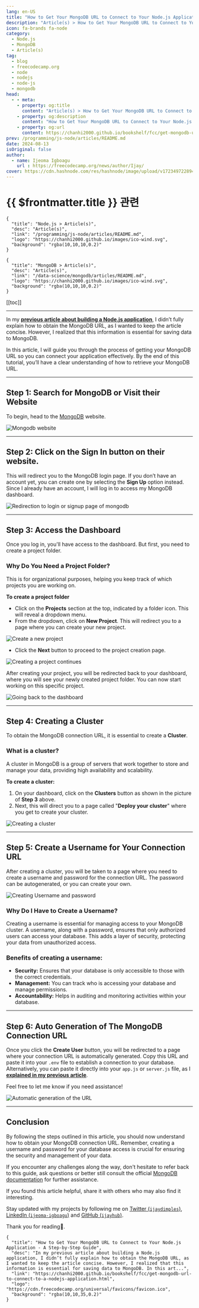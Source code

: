 ```yaml
---
lang: en-US
title: "How to Get Your MongoDB URL to Connect to Your Node.js Application - A Step-by-Step Guide"
description: "Article(s) > How to Get Your MongoDB URL to Connect to Your Node.js Application - A Step-by-Step Guide"
icon: fa-brands fa-node
category: 
  - Node.js
  - MongoDB
  - Article(s)
tag: 
  - blog
  - freecodecamp.org
  - node
  - nodejs
  - node-js
  - mongodb
head:
  - - meta:
    - property: og:title
      content: "Article(s) > How to Get Your MongoDB URL to Connect to Your Node.js Application - A Step-by-Step Guide"
    - property: og:description
      content: "How to Get Your MongoDB URL to Connect to Your Node.js Application - A Step-by-Step Guide"
    - property: og:url
      content: https://chanhi2000.github.io/bookshelf/fcc/get-mongodb-url-to-connect-to-a-nodejs-application.html
prev: /programming/js-node/articles/README.md
date: 2024-08-13
isOriginal: false
author:
  - name: Ijeoma Igboagu
    url : https://freecodecamp.org/news/author/Ijay/
cover: https://cdn.hashnode.com/res/hashnode/image/upload/v1723497228942/b766b557-8230-4bef-8392-d3f4f020c1f4.png
---
```


# {{ $frontmatter.title }} 관련

```component VPCard
{
  "title": "Node.js > Article(s)",
  "desc": "Article(s)",
  "link": "/programming/js-node/articles/README.md",
  "logo": "https://chanhi2000.github.io/images/ico-wind.svg",
  "background": "rgba(10,10,10,0.2)"
}
```

```component VPCard
{
  "title": "MongoDB > Article(s)",
  "desc": "Article(s)",
  "link": "/data-science/mongodb/articles/README.md",
  "logo": "https://chanhi2000.github.io/images/ico-wind.svg",
  "background": "rgba(10,10,10,0.2)"
}
```

[[toc]]

---

<SiteInfo
  name="How to Get Your MongoDB URL to Connect to Your Node.js Application - A Step-by-Step Guide"
  desc="In my previous article about building a Node.js application, I didn’t fully explain how to obtain the MongoDB URL, as I wanted to keep the article concise. However, I realized that this information is essential for saving data to MongoDB. In this art..."
  url="https://freecodecamp.org/news/get-mongodb-url-to-connect-to-a-nodejs-application"
  logo="https://cdn.freecodecamp.org/universal/favicons/favicon.ico"
  preview="https://cdn.hashnode.com/res/hashnode/image/upload/v1723497228942/b766b557-8230-4bef-8392-d3f4f020c1f4.png"/>

In my [**previous article about building a Node.js application**](/freecodecamp.org/how-to-build-an-event-app-with-node-js.md), I didn’t fully explain how to obtain the MongoDB URL, as I wanted to keep the article concise. However, I realized that this information is essential for saving data to MongoDB.

In this article, I will guide you through the process of getting your MongoDB URL so you can connect your application effectively. By the end of this tutorial, you’ll have a clear understanding of how to retrieve your MongoDB URL.

---

## Step 1: Search for MongoDB or Visit their Website

To begin, head to the [<VPIcon icon="iconfont icon-mongodb"/>MongoDB](https://mongodb.com) website.

![Mongodb website](https://freecodecamp.org/news/content/images/2024/08/mongodb-website.png)

---

## Step 2: Click on the Sign In button on their website.

This will redirect you to the MongoDB login page. If you don’t have an account yet, you can create one by selecting the **Sign Up** option instead. Since I already have an account, I will log in to access my MongoDB dashboard.

![Redirection to login or signup page of mongodb](https://freecodecamp.org/news/content/images/2024/08/sigin-mongodb.gif)

---

## Step 3: Access the Dashboard

Once you log in, you'll have access to the dashboard. But first, you need to create a project folder.

### Why Do You Need a Project Folder?

This is for organizational purposes, helping you keep track of which projects you are working on.

**To create a project folder**

- Click on the **Projects** section at the top, indicated by a folder icon. This will reveal a dropdown menu.
- From the dropdown, click on **New Project**. This will redirect you to a page where you can create your new project.

![Create a new project](https://freecodecamp.org/news/content/images/2024/08/use-mongodb.gif)

- Click the **Next** button to proceed to the project creation page.

![Creating a project continues](https://freecodecamp.org/news/content/images/2024/08/create-project.png)

After creating your project, you will be redirected back to your dashboard, where you will see your newly created project folder. You can now start working on this specific project.

![Going back to the dashboard](https://freecodecamp.org/news/content/images/2024/08/project-created-mongodb-1.png)

---

## Step 4: Creating a Cluster

To obtain the MongoDB connection URL, it is essential to create a **Cluster**.

### What is a cluster?

A cluster in MongoDB is a group of servers that work together to store and manage your data, providing high availability and scalability.

**To create a cluster:**

1. On your dashboard, click on the **Clusters** button as shown in the picture of **Step 3** above.
2. Next, this will direct you to a page called "**Deploy your cluster**" where you get to create your cluster.

![Creating a cluster](https://freecodecamp.org/news/content/images/2024/08/cluster-mongoDB.gif)

---

## Step 5: Create a Username for Your Connection URL

After creating a cluster, you will be taken to a page where you need to create a username and password for the connection URL. The password can be autogenerated, or you can create your own.

![Creating Username and password](https://freecodecamp.org/news/content/images/2024/08/creating-a-username-for-mongodb.png)

### Why Do I Have to Create a Username?

Creating a username is essential for managing access to your MongoDB cluster. A username, along with a password, ensures that only authorized users can access your database. This adds a layer of security, protecting your data from unauthorized access.

### Benefits of creating a username:

- **Security:** Ensures that your database is only accessible to those with the correct credentials.
- **Management:** You can track who is accessing your database and manage permissions.
- **Accountability:** Helps in auditing and monitoring activities within your database.

---

## Step 6: Auto Generation of The MongoDB Connection URL

Once you click the **Create User** button, you will be redirected to a page where your connection URL is automatically generated. Copy this URL and paste it into your `.env` file to establish a connection to your database. Alternatively, you can paste it directly into your <VPIcon icon="fa-brands fa-js"/>`app.js` or <VPIcon icon="fa-brands fa-js"/>`server.js` file, as I [**explained in my previous article**](/freecodecamp.org/how-to-build-an-event-app-with-node-js.md).

Feel free to let me know if you need assistance!

![Automatic generation of the URL](https://freecodecamp.org/news/content/images/2024/08/getting-the-strringt-fot-conn.png)

---

## Conclusion

By following the steps outlined in this article, you should now understand how to obtain your MongoDB connection URL. Remember, creating a username and password for your database access is crucial for ensuring the security and management of your data.

If you encounter any challenges along the way, don't hesitate to refer back to this guide, ask questions or better still consult the official [<VPIcon icon="iconfont icon-mongodb"/>MongoDB documentation](https://mongodb.com/resources/products/fundamentals/basics) for further assistance.

If you found this article helpful, share it with others who may also find it interesting.

Stay updated with my projects by following me on [Twitter (<VPIcon icon="fa-brands fa-x-twitter"/>`ijaydimples`)](https://twitter.com/ijaydimples), [LinkedIn (<VPIcon icon="fa-brands fa-linkedin"/>`ijeoma-igboagu`)](https://linkedin.com/in/ijeoma-igboagu/) and [GitHub (<VPIcon icon="iconfont icon-github"/>`ijayhub`)](https://github.com/ijayhub).

Thank you for reading💖.

<!-- TODO: add ARTICLE CARD -->
```component VPCard
{
  "title": "How to Get Your MongoDB URL to Connect to Your Node.js Application - A Step-by-Step Guide",
  "desc": "In my previous article about building a Node.js application, I didn’t fully explain how to obtain the MongoDB URL, as I wanted to keep the article concise. However, I realized that this information is essential for saving data to MongoDB. In this art...",
  "link": "https://chanhi2000.github.io/bookshelf/fcc/get-mongodb-url-to-connect-to-a-nodejs-application.html",
  "logo": "https://cdn.freecodecamp.org/universal/favicons/favicon.ico",
  "background": "rgba(10,10,35,0.2)"
}
```

